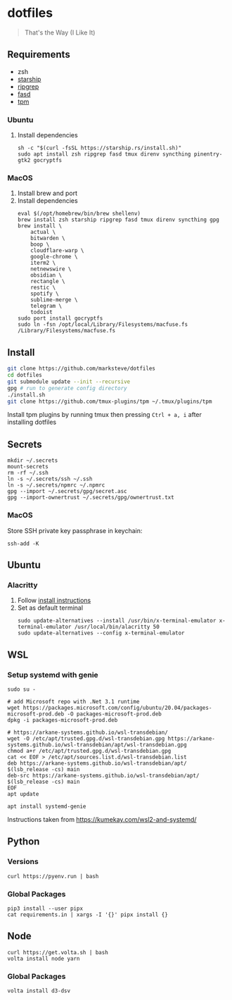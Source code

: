 # dotfiles
> That's the Way (I Like It)

## Requirements

- zsh
- [starship](https://starship.rs/)
- [ripgrep](https://github.com/BurntSushi/ripgrep)
- [fasd](https://github.com/clvv/fasd)
- [tpm](https://github.com/tmux-plugins/tpm)

### Ubuntu

1. Install dependencies
    ```
    sh -c "$(curl -fsSL https://starship.rs/install.sh)"
    sudo apt install zsh ripgrep fasd tmux direnv syncthing pinentry-gtk2 gocryptfs
    ```

### MacOS

1. Install brew and port
1. Install dependencies
    ```
    eval $(/opt/homebrew/bin/brew shellenv)
    brew install zsh starship ripgrep fasd tmux direnv syncthing gpg
    brew install \
        actual \
        bitwarden \
        boop \
        cloudflare-warp \
        google-chrome \
        iterm2 \
        netnewswire \
        obsidian \
        rectangle \
        restic \
        spotify \
        sublime-merge \
        telegram \
        todoist
    sudo port install gocryptfs
    sudo ln -fsn /opt/local/Library/Filesystems/macfuse.fs /Library/Filesystems/macfuse.fs
    ```

## Install

```sh
git clone https://github.com/marksteve/dotfiles
cd dotfiles
git submodule update --init --recursive
gpg # run to generate config directory
./install.sh
git clone https://github.com/tmux-plugins/tpm ~/.tmux/plugins/tpm
```

Install tpm plugins by running tmux then pressing `Ctrl + a, i` after installing dotfiles

## Secrets

```
mkdir ~/.secrets
mount-secrets
rm -rf ~/.ssh
ln -s ~/.secrets/ssh ~/.ssh
ln -s ~/.secrets/npmrc ~/.npmrc
gpg --import ~/.secrets/gpg/secret.asc
gpg --import-ownertrust ~/.secrets/gpg/ownertrust.txt
```

### MacOS

Store SSH private key passphrase in keychain:

```
ssh-add -K
```

## Ubuntu

### Alacritty

1. Follow [install instructions](https://github.com/alacritty/alacritty/blob/master/INSTALL.md)
1. Set as default terminal
    ```
    sudo update-alternatives --install /usr/bin/x-terminal-emulator x-terminal-emulator /usr/local/bin/alacritty 50
    sudo update-alternatives --config x-terminal-emulator
    ```

## WSL

### Setup systemd with genie

```
sudo su -

# add Microsoft repo with .Net 3.1 runtime
wget https://packages.microsoft.com/config/ubuntu/20.04/packages-microsoft-prod.deb -O packages-microsoft-prod.deb
dpkg -i packages-microsoft-prod.deb

# https://arkane-systems.github.io/wsl-transdebian/
wget -O /etc/apt/trusted.gpg.d/wsl-transdebian.gpg https://arkane-systems.github.io/wsl-transdebian/apt/wsl-transdebian.gpg
chmod a+r /etc/apt/trusted.gpg.d/wsl-transdebian.gpg
cat << EOF > /etc/apt/sources.list.d/wsl-transdebian.list
deb https://arkane-systems.github.io/wsl-transdebian/apt/ $(lsb_release -cs) main
deb-src https://arkane-systems.github.io/wsl-transdebian/apt/ $(lsb_release -cs) main
EOF
apt update

apt install systemd-genie
```

Instructions taken from https://kumekay.com/wsl2-and-systemd/

## Python

### Versions
```
curl https://pyenv.run | bash
```

### Global Packages
```
pip3 install --user pipx
cat requirements.in | xargs -I '{}' pipx install {}
```

## Node

```
curl https://get.volta.sh | bash
volta install node yarn
```

### Global Packages
```
volta install d3-dsv
```
